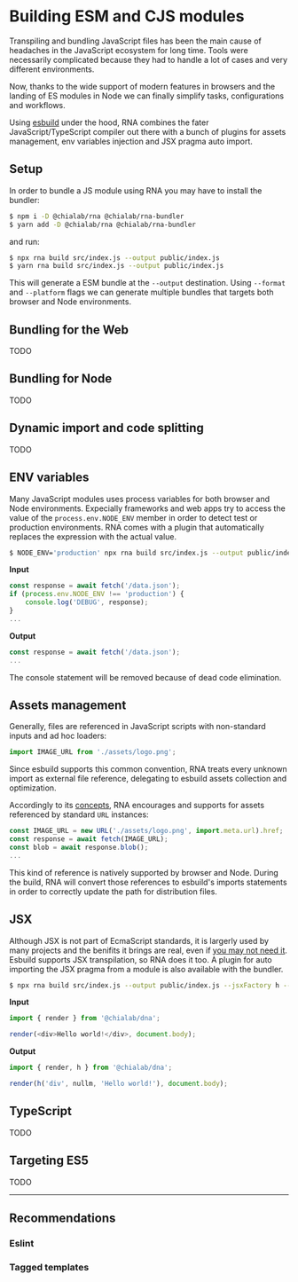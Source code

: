 # Building ESM and CJS modules

Transpiling and bundling JavaScript files has been the main cause of headaches in the JavaScript ecosystem for long time. Tools were necessarily complicated because they had to handle a lot of cases and very different environments.

Now, thanks to the wide support of modern features in browsers and the landing of ES modules in Node we can finally simplify tasks, configurations and workflows.

Using [esbuild](https://esbuild.github.io/) under the hood, RNA combines the fater JavaScript/TypeScript compiler out there with a bunch of plugins for assets management, env variables injection and JSX pragma auto import.

## Setup

In order to bundle a JS module using RNA you may have to install the bundler:

```sh
$ npm i -D @chialab/rna @chialab/rna-bundler
$ yarn add -D @chialab/rna @chialab/rna-bundler
```

and run:

```sh
$ npx rna build src/index.js --output public/index.js
$ yarn rna build src/index.js --output public/index.js
```

This will generate a ESM bundle at the `--output` destination. Using `--format` and `--platform` flags we can generate multiple bundles that targets both browser and Node environments.

## Bundling for the Web

TODO

## Bundling for Node

TODO

## Dynamic import and code splitting

TODO

## ENV variables

Many JavaScript modules uses process variables for both browser and Node environments. Expecially frameworks and web apps try to access the value of the `process.env.NODE_ENV` member in order to detect test or production environments. RNA comes with a plugin that automatically replaces the expression with the actual value.

```sh
$ NODE_ENV='production' npx rna build src/index.js --output public/index.js
```

**Input**

```javascript
const response = await fetch('/data.json');
if (process.env.NODE_ENV !== 'production') {
    console.log('DEBUG', response);
}
...
```

**Output**

```javascript
const response = await fetch('/data.json');
...
```

The console statement will be removed because of dead code elimination. 

## Assets management

Generally, files are referenced in JavaScript scripts with non-standard inputs and ad hoc loaders:

```javascript
import IMAGE_URL from './assets/logo.png';
```

Since esbuild supports this common convention, RNA treats every unknown import as external file reference, delegating to esbuild assets collection and optimization.

Accordingly to its [concepts](./Concepts), RNA encourages and supports for assets referenced by standard `URL` instances:

```javascript
const IMAGE_URL = new URL('./assets/logo.png', import.meta.url).href;
const response = await fetch(IMAGE_URL);
const blob = await response.blob();
...
```

This kind of reference is natively supported by browser and Node. During the build, RNA will convert those references to esbuild's imports statements in order to correctly update the path for distribution files.

## JSX

Although JSX is not part of EcmaScript standards, it is largerly used by many projects and the benifits it brings are real, even if [you may not need it](#Tagged-templates).  
Esbuild supports JSX transpilation, so RNA does it too. A plugin for auto importing the JSX pragma from a module is also available with the bundler.

```sh
$ npx rna build src/index.js --output public/index.js --jsxFactory h --jsxFragment Fragment --jsxModule '@chialab/dna'
```

**Input**

```javascript
import { render } from '@chialab/dna';

render(<div>Hello world!</div>, document.body);
```

**Output**

```javascript
import { render, h } from '@chialab/dna';

render(h('div', nullm, 'Hello world!'), document.body);
```

## TypeScript

TODO

## Targeting ES5

TODO

---

## Recommendations

### Eslint

### Tagged templates
